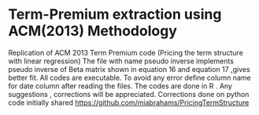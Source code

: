 # Term-Premium extraction using ACM(2013) Methodology
Replication of ACM 2013 Term Premium code (Pricing the term structure with linear regression)
The file with name pseudo inverse implements pseudo inverse of Beta matrix shown in equation 16 and equation 17 ,gives better fit.
All codes are executable. To avoid any error define column name for date column after reading the files. 
The codes are done in R . Any suggestions , corrections will be appreciated.
Corrections done on python code initially shared https://github.com/miabrahams/PricingTermStructure
